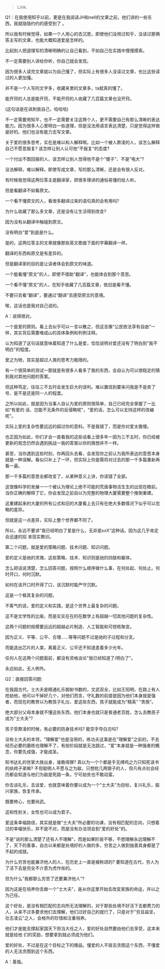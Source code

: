 > Link: 

Q1：在我使用知乎以前，更是在我阅读JH和nell的文章之前，他们讲的一些东西，我就隐隐约约的感受到了 。

所以我有时候觉得，如果一个人用心的去沉思，即使他们没用过知乎，没读过那俩答主写的文章，也能大概知道爱是怎样的。

比起别人把道理写的清晰明确的让自己看到，不如自己在实践中慢慢摸索。

不一定需要别人讲给你听，你自己就会发现。

因为很多人读完文章就以为自己懂了，但实际上有很多人没读过文章，也比这些读过的人更加懂。

并不是一个人写的文字多，收藏夹里的文章多，ta就真的懂了。

能开窍的人总是能开窍，不能开窍的人收藏了几百篇文章也没开窍。

(这句话是在讽刺我自己，哈哈哈)

不一定需要用知平，也不一定需要关注这两个人，更不需要自己有那么清晰的表达能力。因为很多人心里明白一些道理，但是没法用语言表达清楚，只是觉得这样做是好的。他们也没有能力去写文章。

关于爱的很多思考，实在是难以和人解释啊。比如一个被人欺凌的人，该怎么解释自己不愿意报复? 该怎样让别人认可他"不报复"的态度?

一个付出不图回报的人，该怎样让别人觉得他不是个“傻子"、不是“电大"?

没法解释，难以解释。即使写成文章，写的那么清晰，还是会有很人反对。

有时候我觉得这两位答主是翻译家，把很多理讲的通俗易懂的给人听。

但是看翻译不如看原文。

一个看不懂原文的人，看很多翻译过来的语句真的会有用吗?

为什么收藏了那么多文章，还是没有让生活得到改变?

因为没有从翻译中触碰到原文。

没有明白“爱"到底是什么。

是的，这两位答主的文章就像那些英文歌曲下面的字幕翻译一样。

翻译的东西和原文是有差异的。

但是翻译家的目的是让读者体会到原文的味道。

一个能看懂“原文"的人，即使不借助"翻译"，也能体会到那个意思。

一个看不懂“原文"的人，在知乎收藏了几百篇文章，依旧是看不懂。

不要只去看“翻译"，要通过“翻译"去感受原文的意境。

唉，这话也是我对自己说的。

A：说得很对。

一个是爱的原则。看上去似乎可以一言以散之，但这吉像"公民依法享有自由"一样，其实背后需要堆成山的具体条例和判例注释。

认为知道了这句话就意味着知道了什么是爱，恰恰说明对爱还没有了明白到”我不明白"的程度。

爱之为物，其实是超过人类的思考力极限的。

有一个很简单的测试一那就是有很多人看多了我的东西，会自认为可以很稳定的猜到我对其他问题的答案。

但这种笃定，往往三不五时会发生巨大的误判。难以置信到要来问我是不是卖了号、是不是还是同一人的程度。

之所以如此，就是因为当事人自认为爱的原则很简单，自己已经完全掌握了一比如“有爱的
话、岂能不无条件的反侵略呢"，“爱的话，怎么可以支持这样的改编呢"。

实际上爱的复杂性要远远的超过你的意料。不是我错了，而是你对爱太傲慢。

也正因为如此，你们才会一直看我的这些话看上很多年一因为三不五时，你已经被更新的观念仍然会遇到挑战一我的答案以你的猜想并不一样。

甚至，当你遇到这些时刻，你再回头去看，会发现你之前认为我所表达的意思本身就是一种误解。看似只补上了一环，但实际上你是需将对过去的那一千多篇重新再看一遍。

那一千多篇的意思全都改变了，从某种意义上讲，你读错了全部。 

这很像科学的发展一一个被认为理论上绝不可能的荒唐事物活生生的出现在眼前。当你正确的解释了它，你会发现之前自以为完整的物理大厦需要整个推倒重建。

这重建起来的大厦的所有公式和旧的大厦看上去只有在绝大多数情况下似乎可以忽略的差异。

但就是这一点差异，实际上整个世界都不同了。

所以，永远不要讲"我已经明白了爱是什么，无非是xxX“这种话。因为这几乎肯定会迅速的招
来现实教训。 

第二个问题，就是爱的策略问题、技术问题、知识问题。

爱的定义是祂的灵瑰，这些策略、技术、知识则是祂的四肢和躯体。

怎么把话说清楚，怎么回答问题，按照什么顺序做什么事，在何处起、何处止。何时开口，何时沉默。

如何在该开口时开得了口，该沉默时能严守沉默。

这是一个极其复杂的问题。

不客气的说，爱的定义和实践，是这个世界上最复杂的问题。

这不是文学性的比喻，而是实实在在的在数学上有超越一切其他问题的复杂性。

这两个问题的规模要远远的超越必片制造、人工智能和可控核聚变。

因为正义、平等、公平、合理......等等问题不过是祂的子过程和分支。 

而能造出芯片的人类，离着正义、公平还不知道差着多少光年。

任何人在这两个问题面前，都没有资格谈论"我已经知道了/明白了"。

永远如此，无人例外。

Q2：直接回答问题:

在我国古代，士大夫是精通礼乐御射书数的，文武双全，比如王阳明，在路上有人抢劫他，他可以干掉好几个，对他们而言，守礼数的前提是因为他们本身就是强者，而现在的教育以为教孩子礼仪、爱这些东西，孩子就能成为"精英“ ”贵族“。

绝大部分父母本身就不懂这些东西，他们本身也就只是普通老百姓，怎么去教孩子成为"士大夫"?

孩子受欺凌的时候，有必要的防身技术吗? 能空手夺白刃吗?

没有士大夫的本领，"理解爱"也是没用的，练功夫这事是在"理解爱"之前的，不去经历必要的磨练也理解不了，有些阶段就是无法跳过，"爱"本身就是一种强者的概念，你要先成强，才能成圣。

知书达礼的世家大族出身，谁敢得罪? 真以为一个个都是手无缚鸡之力只知死读书的纨绔子弟嘛? 不但聪明人不愿与之为敌，只想抢几两银子的人，但凡有点社会经历都会知道与他们为敌是死路一条，宁可劫贫也不敢动富。

你去谈礼乐，去谈爱，也就意味着你要以成为一个"士大夫"为目标，复兴礼乐，振兴家族，恢复传承。                  

既要修心，也要尚武。 

这和性别关，女性也可以成为君子。

爱这条幸福路径，其实就是做"士大夫"所必要的功课，没有相匹配的志向，只想着过的幸福快乐，并不是不对，而是没有办法领会到"爱的好处"的。

不是"说的那么清楚了还有人不理解"，而是如果阶层不够，不想理解永远理解不了，天下的善事，自古以来都是处境好的人做的多，穷苦之人做到独善其身都是了不起的成就。

为什么穷苦也能兼济他人的人，在历史上一直是被称颂的? 要知道在古代，穷人为了活下去是完全不介意为虎作伥的。

但为什么"我都那么穷苦了还要兼济他人"?

因为这是在培养你去做一个"士大夫"，是从你这里开始去改变家族的命运，并以之为己任。

这个好处，是没有相匹配的志向所无法理解的，对于那些处境不好活下去都费力的人，从来不过多要求他们去理解，他们过好自己的就行了，只是对于"穷且益坚，壮志凌云"之人，会格外的珍惜和注重培养。

他们才是能支撑起家国天下担当大任之人，爱的好处自然要由他们去享受，这本来就是给他
们的奖励，想要拿到就必须成为他们。

爱的好处，不过是在这个目标之下的赠品，懂爱的人不层去贪图这个东西，不懂爱的人无法贪图到这个东西。

A：善哉。

